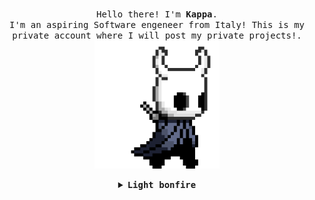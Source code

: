 <p align="center">
  <br>
  <samp>
    Hello there! I'm <b>Kappa</b>.
    <br>I'm an aspiring Software engeneer from Italy! This is my private account where I will post my private projects!.<br>

</samp>

  <img src="https://raw.githubusercontent.com/TanZng/TanZng/master/assets/hollor_knight3.gif" width="200"/>

</p>


<details align="center">

<summary> <b> <samp> Light bonfire </samp></b></summary>
<samp>
 <b><h2 style="color: #fc6203">B O N F I R E &nbsp; L I T !</h2> </b>

<img src="https://raw.githubusercontent.com/TanZng/TanZng/master/assets/bonefire.gif" width="200"/>


<p align="center">
  <a rel="nofollow noopener noreferrer" target="_blank" href="https://x.com/Kapparellozzo">
  <img src="https://raw.githubusercontent.com/TanZng/TanZng/master/assets/twitter.png" width="30px" alt="Twitter"></a>
  <a rel="nofollow noopener noreferrer" target="_blank" href="https://www.instagram.com/nonsonokappa/">
  <img src="https://i.pinimg.com/originals/b6/2f/6f/b62f6f913571a0254f4e4f636838977f.png" width="30px" alt="Instagram"></a>
  &nbsp; 
  &nbsp;
  <img src="https://raw.githubusercontent.com/TanZng/TanZng/master/assets/estus_flask.png" width="23px" alt="Secret"></a>
</p> 


</samp>
</details>

